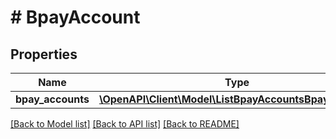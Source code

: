 # # BpayAccount

## Properties

Name | Type | Description | Notes
------------ | ------------- | ------------- | -------------
**bpay_accounts** | [**\OpenAPI\Client\Model\ListBpayAccountsBpayAccounts**](ListBpayAccountsBpayAccounts.md) |  | [optional]

[[Back to Model list]](../../README.md#models) [[Back to API list]](../../README.md#endpoints) [[Back to README]](../../README.md)
